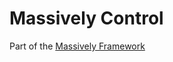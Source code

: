 # Massively Control

Part of the [Massively Framework](https://github.com/massivelyframework/massively)

